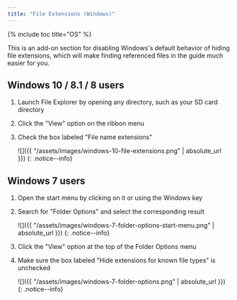 ```yaml
---
title: "File Extensions (Windows)"
---
```


{% include toc title="OS" %}

This is an add-on section for disabling Windows's default behavior of hiding file extensions, which will make finding referenced files in the guide much easier for you.

## Windows 10 / 8.1 / 8 users
1. Launch File Explorer by opening any directory, such as your SD card directory
2. Click the "View" option on the ribbon menu
3. Check the box labeled "File name extensions"

    ![]({{ "/assets/images/windows-10-file-extensions.png" | absolute_url }})
    {: .notice--info}

## Windows 7 users
1. Open the start menu by clicking on it or using the Windows key
2. Search for "Folder Options" and select the corresponding result

    ![]({{ "/assets/images/windows-7-folder-options-start-menu.png" | absolute_url }})
    {: .notice--info}

3. Click the "View" option at the top of the Folder Options menu
4. Make sure the box labeled "Hide extensions for known file types" is unchecked

    ![]({{ "/assets/images/windows-7-folder-options.png" | absolute_url }})
    {: .notice--info}
